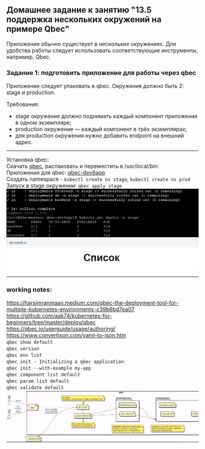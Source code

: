 ## Домашнее задание к занятию "13.5 поддержка нескольких окружений на примере Qbec"
Приложение обычно существует в нескольких окружениях. Для удобства работы следует использовать соответствующие инструменты, например, Qbec.

### Задание 1: подготовить приложение для работы через qbec
Приложение следует упаковать в qbec. Окружения должно быть 2: stage и production. 

Требования:
* stage окружение должно поднимать каждый компонент приложения в одном экземпляре;
* production окружение — каждый компонент в трёх экземплярах;
* для production окружения нужно добавить endpoint на внешний адрес.
---
Установка qbec: </br>
Скачать [qbec](https://github.com/splunk/qbec/releases), распаковать и переместить в /usr/local/bin </br>
Приложение для qbec: [qbec-dev6app](https://github.com/murzinvit/13.05_qbec/tree/main/qbec-dev6app) </br>
Создать namespace - `kubectl create ns stage`, `kubectl create ns prod` </br>
Запуск в stage окружении: `qbec apply stage` </br>
![qbec_stage](https://github.com/murzinvit/screen_1/blob/e47544d20c5b1b4c24056b8e65312fd8ed3f65d2/Kubec_qbec_stage.jpg) </br>
![stage_web](https://github.com/murzinvit/screen_1/blob/15f4b6e9183653b60e6be508d0714e0aa78be46d/Kuber_qbec_stage_web.jpg) </br>

---
### working notes: </br>

https://harsimranmaan.medium.com/qbec-the-deployment-tool-for-multiple-kubernetes-environments-c39b6bd7ea07 </br>
https://github.com/aak74/kubernetes-for-beginners/tree/master/deploy/qbec </br>
https://qbec.io/userguide/usage/authoring/ </br>
https://www.convertjson.com/yaml-to-json.htm </br>
`qbec show default`  </br>
`qbec version` </br>
`qbec env list` </br>
`qbec init - Initializing a qbec application` </br>
`qbec init --with-example my-app` </br>
`qbec component list default` </br>
`qbec param list default` </br>
`qbec validate default` </br>
![Schem](https://github.com/murzinvit/screen_1/blob/e73e4d0b12baaf9c27ff8c77f0bd0857390eed61/Schem.jpg) 
